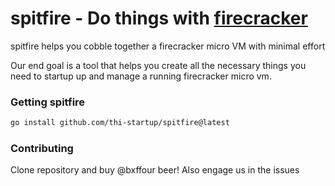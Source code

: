 # spitfire - Do things with [firecracker](https://github.com/firecracker-microvm/firecracker)

spitfire helps you cobble together a firecracker micro VM with minimal effort

Our end goal is a tool that helps you create all the necessary things you need to
startup up and manage a running firecracker micro vm.

### Getting spitfire
```sh
go install github.com/thi-startup/spitfire@latest
```

### Contributing
Clone repository and buy @bxffour beer! Also engage us in the issues